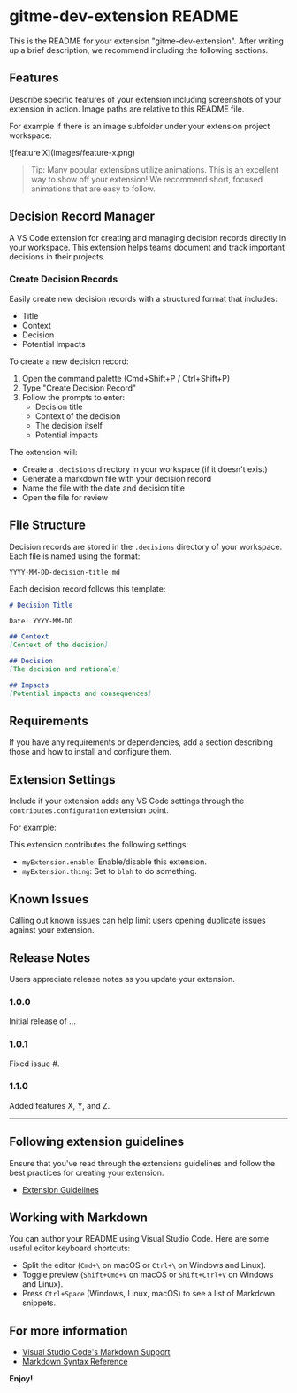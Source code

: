 # gitme-dev-extension README

This is the README for your extension "gitme-dev-extension". After writing up a brief description, we recommend including the following sections.

## Features

Describe specific features of your extension including screenshots of your extension in action. Image paths are relative to this README file.

For example if there is an image subfolder under your extension project workspace:

\!\[feature X\]\(images/feature-x.png\)

> Tip: Many popular extensions utilize animations. This is an excellent way to show off your extension! We recommend short, focused animations that are easy to follow.

## Decision Record Manager

A VS Code extension for creating and managing decision records directly in your workspace. This extension helps teams document and track important decisions in their projects.

### Create Decision Records
Easily create new decision records with a structured format that includes:
- Title
- Context
- Decision
- Potential Impacts

To create a new decision record:
1. Open the command palette (Cmd+Shift+P / Ctrl+Shift+P)
2. Type "Create Decision Record"
3. Follow the prompts to enter:
   - Decision title
   - Context of the decision
   - The decision itself
   - Potential impacts

The extension will:
- Create a `.decisions` directory in your workspace (if it doesn't exist)
- Generate a markdown file with your decision record
- Name the file with the date and decision title
- Open the file for review

## File Structure

Decision records are stored in the `.decisions` directory of your workspace. Each file is named using the format:
```
YYYY-MM-DD-decision-title.md
```

Each decision record follows this template:
```markdown
# Decision Title

Date: YYYY-MM-DD

## Context
[Context of the decision]

## Decision
[The decision and rationale]

## Impacts
[Potential impacts and consequences]
```

## Requirements

If you have any requirements or dependencies, add a section describing those and how to install and configure them.

## Extension Settings

Include if your extension adds any VS Code settings through the `contributes.configuration` extension point.

For example:

This extension contributes the following settings:

* `myExtension.enable`: Enable/disable this extension.
* `myExtension.thing`: Set to `blah` to do something.

## Known Issues

Calling out known issues can help limit users opening duplicate issues against your extension.

## Release Notes

Users appreciate release notes as you update your extension.

### 1.0.0

Initial release of ...

### 1.0.1

Fixed issue #.

### 1.1.0

Added features X, Y, and Z.

---

## Following extension guidelines

Ensure that you've read through the extensions guidelines and follow the best practices for creating your extension.

* [Extension Guidelines](https://code.visualstudio.com/api/references/extension-guidelines)

## Working with Markdown

You can author your README using Visual Studio Code. Here are some useful editor keyboard shortcuts:

* Split the editor (`Cmd+\` on macOS or `Ctrl+\` on Windows and Linux).
* Toggle preview (`Shift+Cmd+V` on macOS or `Shift+Ctrl+V` on Windows and Linux).
* Press `Ctrl+Space` (Windows, Linux, macOS) to see a list of Markdown snippets.

## For more information

* [Visual Studio Code's Markdown Support](http://code.visualstudio.com/docs/languages/markdown)
* [Markdown Syntax Reference](https://help.github.com/articles/markdown-basics/)

**Enjoy!**
